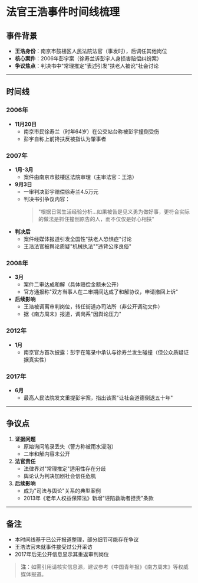 # 法官王浩事件时间线梳理

## 事件背景
- **王浩身份**：南京市鼓楼区人民法院法官（事发时），后调任其他岗位  
- **核心案件**：2006年彭宇案（徐寿兰诉彭宇人身损害赔偿纠纷案）  
- **争议焦点**：判决书中"常理推定"表述引发"扶老人被讹"社会讨论

---

## 时间线

### 2006年
- **11月20日**  
  - 南京市民徐寿兰（时年64岁）在公交站台称被彭宇撞倒受伤  
  - 彭宇自称上前搀扶反被指认为肇事者  

### 2007年
- **1月-3月**  
  - 案件由南京市鼓楼区法院审理（主审法官：王浩）  
- **9月3日**  
  - 一审判决彭宇赔偿徐寿兰4.5万元  
  - 判决书引争议内容：  
    > "根据日常生活经验分析...如果被告是见义勇为做好事，更符合实际的做法是抓住撞倒原告的人，而不仅仅是好心相扶"  
- **判决后**  
  - 案件经媒体报道引发全国性"扶老人恐惧症"讨论  
  - 王浩法官被舆论质疑"机械执法""违背公序良俗"  

### 2008年
- **3月**  
  - 案件二审达成和解（具体赔偿金额未公开）  
  - 官方通报称"双方当事人在二审期间达成了和解协议，申请撤回上诉"  
- **后续影响**  
  - 王浩被调离审判岗位，转任街道办司法所（非公开调动文件）  
  - 据《南方周末》报道，调岗系"因舆论压力"  

### 2012年
- **1月**  
  - 南京官方首次披露：彭宇在笔录中承认与徐寿兰发生碰撞（但公众质疑证据真实性）  

### 2017年
- **6月**  
  - 最高人民法院发文重提彭宇案，指出该案"让社会道德倒退五十年"  

---

## 争议点
1. **证据问题**  
   - 原始询问笔录丢失（警方称被雨水浸泡）  
   - 二审和解内容未公开  
2. **法官责任**  
   - 法律界对"常理推定"适用性存在分歧  
   - 舆论认为判决加剧社会信任危机  
3. **后续影响**  
   - 成为"司法与舆论"关系的典型案例  
   - 2013年《老年人权益保障法》新增"诬陷救助者担责"条款  

---

## 备注
- 本时间线基于已公开报道整理，部分细节可能存在争议  
- 王浩法官未就事件接受过公开采访  
- 2017年后无公开信息显示其重返审判岗位  

> **注**：如需引用请核实信息源，建议参考《中国青年报》《南方周末》等权威媒体报道。
